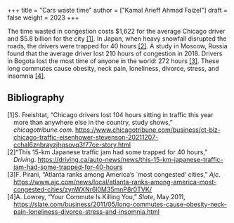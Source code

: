+++
title = "Cars waste time"
author = ["Kamal Arieff Ahmad Faizel"]
draft = false
weight = 2023
+++

The time wasted in congestion costs $1,622 for the average Chicago driver and $5.8 billion for the city <a href="#citeproc_bib_item_1">[1]</a>. In Japan, when heavy snowfall disrupted the roads, the drivers were trapped for 40 hours <a href="#citeproc_bib_item_2">[2]</a>. A study in Moscow, Russia found that the average driver lost 210 hours of congestion in 2018. Drivers in Bogota lost the most time of anyone in the world: 272 hours <a href="#citeproc_bib_item_3">[3]</a>. These long commutes cause obesity, neck pain, loneliness, divorce, stress, and insomnia <a href="#citeproc_bib_item_4">[4]</a>.

## Bibliography

<style>.csl-left-margin{float: left; padding-right: 0em;}
 .csl-right-inline{margin: 0 0 0 1em;}</style><div class="csl-bib-body">
  <div class="csl-entry"><a id="citeproc_bib_item_1"></a>
    <div class="csl-left-margin">[1]</div><div class="csl-right-inline">S. Freishtat, “Chicago drivers lost 104 hours sitting in traffic this year more than anywhere else in the country, study shows,” <i>chicagotribune.com</i>. <a href="https://www.chicagotribune.com/business/ct-biz-chicago-traffic-eisenhower-stevenson-20211207-cchal6znbrayzjhqsovq3f77ce-story.html">https://www.chicagotribune.com/business/ct-biz-chicago-traffic-eisenhower-stevenson-20211207-cchal6znbrayzjhqsovq3f77ce-story.html</a></div>
  </div>
  <div class="csl-entry"><a id="citeproc_bib_item_2"></a>
    <div class="csl-left-margin">[2]</div><div class="csl-right-inline">“This 15-km Japanese traffic jam had some trapped for 40 hours,” <i>Driving</i>. <a href="https://driving.ca/auto-news/news/this-15-km-japanese-traffic-jam-had-some-trapped-for-40-hours">https://driving.ca/auto-news/news/this-15-km-japanese-traffic-jam-had-some-trapped-for-40-hours</a></div>
  </div>
  <div class="csl-entry"><a id="citeproc_bib_item_3"></a>
    <div class="csl-left-margin">[3]</div><div class="csl-right-inline">F. Pirani, “Atlanta ranks among America’s `most congested’ cities,” <i>Ajc</i>. <a href="https://www.ajc.com/news/local/atlanta-ranks-among-america-most-congested-cities/zynWXNr6l0M35mnP8r0TVK/">https://www.ajc.com/news/local/atlanta-ranks-among-america-most-congested-cities/zynWXNr6l0M35mnP8r0TVK/</a></div>
  </div>
  <div class="csl-entry"><a id="citeproc_bib_item_4"></a>
    <div class="csl-left-margin">[4]</div><div class="csl-right-inline">A. Lowrey, “Your Commute Is Killing You,” <i>Slate</i>, May 2011, <a href="https://slate.com/business/2011/05/long-commutes-cause-obesity-neck-pain-loneliness-divorce-stress-and-insomnia.html">https://slate.com/business/2011/05/long-commutes-cause-obesity-neck-pain-loneliness-divorce-stress-and-insomnia.html</a></div>
  </div>
</div>
